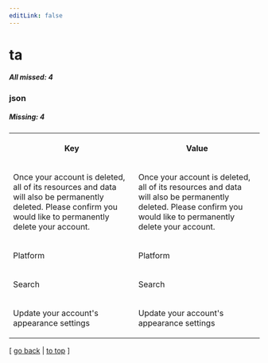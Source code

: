 ```yaml
---
editLink: false
---
```


# ta

##### All missed: 4


### json

##### Missing: 4

<table width="100%">
<tr><th width="50%">

Key

</th><th width="50%">

Value

</th></tr>
<tr><td width="50%">

Once your account is deleted, all of its resources and data will also be permanently deleted. Please confirm you would like to permanently delete your account.

</td><td width="50%">

Once your account is deleted, all of its resources and data will also be permanently deleted. Please confirm you would like to permanently delete your account.

</td></tr>
<tr><td width="50%">

Platform

</td><td width="50%">

Platform

</td></tr>
<tr><td width="50%">

Search

</td><td width="50%">

Search

</td></tr>
<tr><td width="50%">

Update your account's appearance settings

</td><td width="50%">

Update your account's appearance settings

</td></tr>
</table>

[ [go back](../status.md) | [to top](#) ]

